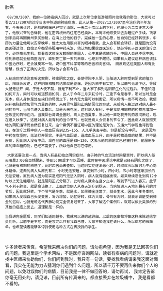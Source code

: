 肺癌

     08/30/2007，我的一位肺癌病人回诊，就是上次那位拿张游艇照片给我看的那位，大家可以看2/21/2007的诊疗日志中陈述的肺癌病患，此人从第一诊02/12/2007至今治疗约半年左右，今天来诊时，剧烈的肺痛已经完全消除，一天二十次以上的下利，也减少为二次正常大便了，他很兴奋的告诉我，他在密西根州的住宅已经卖出，本周末他须要回去办理过户手续，钱拿到手后将再回佛州来买游艇，在海上过他的日子，完成他一生的心愿，他自知已经好转很多，中药的力量让他可以安享晚年，他太太也用很兴奋的眼神看我，此人会有机会转好，就是因为没有西医碰过他，自始至今都坚持服用中药来治，他认为如果给西医治疗，他必将死于西医的治疗之下，必然毫无生机，我看着这位金发碧眼的美国人，心中真是感触万千，中国人自己不信中医，得到肺癌就去给西医治疗，直到死亡那一天的来临，也绝对不醒悟，如果有人建议这种病应该找中医治疗时，还会被臭骂一顿，说中医不科学等等的恶言相向言词， 而反观这位美国人却有此智慧，做出了正确的决定，所以他才会有今日。

    人纪班同学请注意听这案例，肺家阴实之症，会使得阳不入阴，当阳进入肺时受到阴实的阻力后，阳就会反逆，这种阴阳相撞的结果就是剧痛，更因为肺中有实症，所以肺气无法下达，导致大肠无法开 阖，于是大便不禁，就是下利不止，当大家了解到这阴阳生化的过程后，不但知道如何开方，同时可以知道预后如何，此人于今年二月来初诊时，正逢节令是春季，所以当时是金克木，病人身体是处在挨打的局面之下，体内无力量可以制衡它，所以病情一发不可收拾，我使用补强肝脏增加胃气力量的药物，来强胃气跟阻止病情恶化的方式，来帮病人拖过这对病人最不利的节气，当节令进入夏季后，就是火来克金，这对病人有利，于是我使用同样的药物再增加一些攻坚的药物在内，当我回台湾讲金匮时，病人正值夏季，所以他一直吃我开的药没间断过，现在进入秋季了，这是对病人最有利的当令节气，也就是病人会恢复的节令了，因此病人就按照天地的阴阳运转而自然恢复过来，这个案例不但证明中医的理论是对的，五运六气学说也得到验证，在治疗过程中病人一度血压高到235~155，人几乎失去平衡，但是却没有中风， 这是因为中药在攻坚时，无法打开阴实，于是气血回逆，造成血压上升，由于是药物造成的结果，并不是疾病，因此病人没有中风，现在他的血压是80~120，这表示他的肺阴实已经被打开，他服用多年的降血糖药物，已经不需要了，所以他自己将它停用。

     大家还要注意一点，当病人有最初始之阴实症时，由于肺的气血流注时间是寅时，所以病人每天凌晨3:00会自然醒来，等到5:00后才可以回睡，此时在中医理论中就是已经有阴实之症了，也就是有初期的肺癌了，此时西医尚未查知，当这阴实症逐渐恶化时，时间就会以寅时为中心向外延伸，逐渐的病人从原先有二 小时无法安睡，演变到三小时，四小时，五小时等逐渐加长的无法安睡，直到病人因为阴实造成阳气无法入阴时，病人就有剧痛出现，如果继续恶化到有12小时以上无法睡眠时，就是阴阳正式分隔了，此时病人就命在旦夕之中，等到节气进入春天，此节气不利于肺金，就是命该绝了，上面这位病人从春天治疗到秋天，当病情进入天地间最有利的时节后，因此就好转，下个节气是冬季，就是水，如果肺金正常了，就会生水，因此今年冬季时，如果病人发现自己头发变黑，听力增加，记忆好转，体力大增，骨节有力时，就表示肾脏受到肺金的滋润，也就是说这代表肺功能完全恢复过来了，大家了解这个案例后，就可以依此类推的到其他的癌症上面去，道理都是一样的。

    当我讲完金匮后，同学们知道的越多，我就可以讲的越详细，以后的医案都将像这样来陈述给学员们听，以前不是不写，而是写完后只有我自己懂，大家不知道我在说什么，所以都写的很简单，也希望读者能够体谅我使用这种方式在传授我的学生。

　

   许多读者来传真，希望我来解决你们的问题，请勿抱希望，因为我是无法回答你们的问题，我这里是个学术网站，不是医疗咨询网站，读者有疾病的问题时，请就近找中医师来协助你们，你们问到我时，我只有一句话，要找我看病请来我这面对面看，我实在无能为力去猜测你们遇到什么问题，所以请千万不要再传来你们个人的问题，以免耽误你们的病情，目前我是一律不做回答的，请勿再试， 我肯定告诉你毫无用处的，请见谅，目前所有传真来的，都直接丢弃在垃圾桶中， 我是看都不看的。